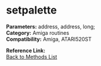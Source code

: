 # setpalette

**Parameters:** address, address, long;  
**Category:** Amiga routines  
**Compatibility:** Amiga, ATARI520ST  

**Reference Link:**  
[Back to Methods List](../../SUMMARY.md)
